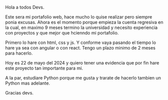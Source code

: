 Hola a todos Devs.

Este sera mi portafolio web, hace mucho lo quise realizar pero siempre ponia excusas.
Ahora es el momento porque empieza la cuenta regresiva en la cual, en maximo 9 meses termino la universidad y necesito experiencia con proyectos y que mejor que hcienndo mi portafolio.

Primero lo hare con html, css y js.
Y conforme vaya pasando el tiempo lo hare ya sea con angular o con react.
Tengo un plazo minimo de 2 meses para hacerlo.

Hoy es 22 de mayo del 2024 y quiero tener una evidencia que por fin hare este proyecto tan importante para mi.

A la par, estudiare Python porque me gusta y trarate de hacerlo tambien un Python mas adelante.

Gracias devs.